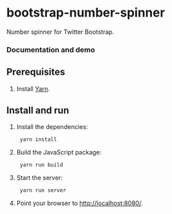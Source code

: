 bootstrap-number-spinner
========================

Number spinner for Twitter Bootstrap.

### Documentation and demo

## Prerequisites

1. Install [Yarn](https://yarnpkg.com).

## Install and run

1. Install the dependencies:

        yarn install

1. Build the JavaScript package:

        yarn run build

1. Start the server:

        yarn run server

1. Point your browser to <http://localhost:8080/>.